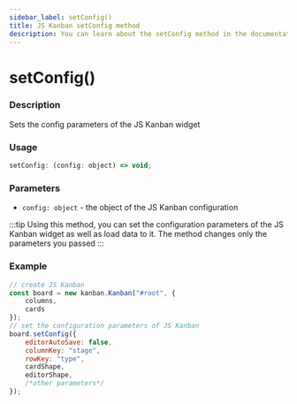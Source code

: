 ```yaml
---
sidebar_label: setConfig()
title: JS Kanban setConfig method
description: You can learn about the setConfig method in the documentation of the JavaScript Kanban library. Browse developer guides and API reference, try out code examples and live demos.
---
```


# setConfig()

### Description

Sets the config parameters of the JS Kanban widget

### Usage

```js
setConfig: (config: object) => void;
```

### Parameters

- `config: object` - the object of the JS Kanban configuration

:::tip
Using this method, you can set the configuration parameters of the JS Kanban widget as well as load data to it. The method changes only the parameters you passed
:::

### Example

```jsx {7-14}
// create JS Kanban
const board = new kanban.Kanban("#root", {
	columns,
	cards
});
// set the configuration parameters of JS Kanban
board.setConfig({
	editorAutoSave: false,
	columnKey: "stage",
	rowKey: "type",
	cardShape,
	editorShape,
	/*other parameters*/
});
```
